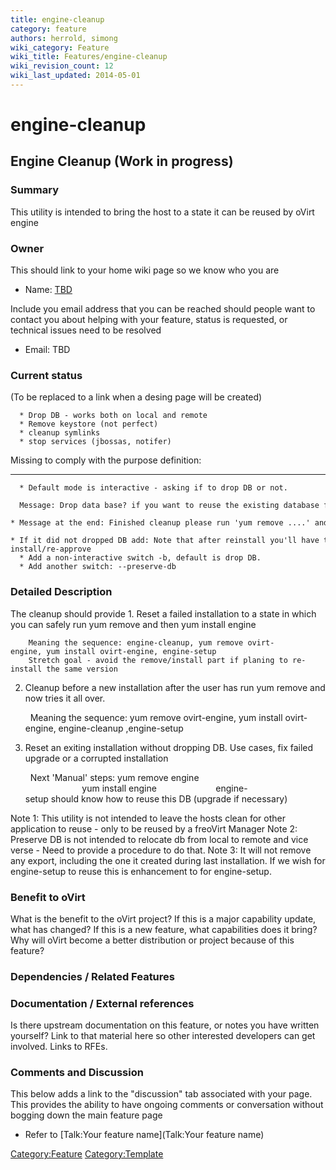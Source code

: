 ```yaml
---
title: engine-cleanup
category: feature
authors: herrold, simong
wiki_category: Feature
wiki_title: Features/engine-cleanup
wiki_revision_count: 12
wiki_last_updated: 2014-05-01
---
```


# engine-cleanup

## Engine Cleanup (Work in progress)

### Summary

This utility is intended to bring the host to a state it can be reused by oVirt engine

### Owner

This should link to your home wiki page so we know who you are

*   Name: [ TBD](User:MyUser)

Include you email address that you can be reached should people want to contact you about helping with your feature, status is requested, or technical issues need to be resolved

*   Email: TBD

### Current status

(To be replaced to a link when a desing page will be created)

      * Drop DB - works both on local and remote
      * Remove keystore (not perfect)
      * cleanup symlinks
      * stop services (jbossas, notifer)

Missing to comply with the purpose definition:

------------------------------------------------------------------------

      * Default mode is interactive - asking if to drop DB or not.
        Message: Drop data base? if you want to reuse the existing database for the future installation choose no.
      * Message at the end: Finished cleanup please run 'yum remove ....' and then reinstall
      * If it did not dropped DB add: Note that after reinstall you'll have to run Hosts re-install/re-approve
      * Add a non-interactive switch -b, default is drop DB.
      * Add another switch: --preserve-db

### Detailed Description

The cleanup should provide 1. Reset a failed installation to a state in which you can safely run yum remove and then yum install engine

        Meaning the sequence: engine-cleanup, yum remove ovirt-engine, yum install ovirt-engine, engine-setup
        Stretch goal - avoid the remove/install part if planing to re-install the same version

2. Cleanup before a new installation after the user has run yum remove and now tries it all over.

        Meaning the sequence: yum remove ovirt-engine, yum install ovirt-engine, engine-cleanup ,engine-setup

3. Reset an exiting installation without dropping DB. Use cases, fix failed upgrade or a corrupted installation

        Next 'Manual' steps: yum remove engine
                             yum install engine
                             engine-setup should know how to reuse this DB (upgrade if necessary)

Note 1: This utility is not intended to leave the hosts clean for other application to reuse - only to be reused by a freoVirt Manager Note 2: Preserve DB is not intended to relocate db from local to remote and vice verse - Need to provide a procedure to do that. Note 3: It will not remove any export, including the one it created during last installation. If we wish for engine-setup to reuse this is enhancement to for engine-setup.

### Benefit to oVirt

What is the benefit to the oVirt project? If this is a major capability update, what has changed? If this is a new feature, what capabilities does it bring? Why will oVirt become a better distribution or project because of this feature?

### Dependencies / Related Features

### Documentation / External references

Is there upstream documentation on this feature, or notes you have written yourself? Link to that material here so other interested developers can get involved. Links to RFEs.

### Comments and Discussion

This below adds a link to the "discussion" tab associated with your page. This provides the ability to have ongoing comments or conversation without bogging down the main feature page

*   Refer to [Talk:Your feature name](Talk:Your feature name)

<Category:Feature> <Category:Template>
